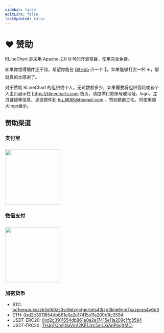 ```yaml
---
sidebar: false
editLink: false
lastUpdated: false
---
```


# ❤️ 赞助

KLineChart 是采用 Apache-2.0 许可的开源项目，使用完全免费。

如果你觉得插件还不错，希望你能在 [GitHub](https://github.com/liihuu/KLineChart) 点一个 🌟。如果能够打赏一杯 ☕️，那就真的太感谢了。

对于赞助 KLineChart 的组织或个人，无论数额多少，如果需要将组织官网或者个人主页展示在 https://klinecharts.com 首页，请提供付款账号或地址，logo，主页链接等信息，发送邮件到 hu_li888@foxmail.com 。赞助额前三名，将使用超大logo展示。

## 赞助渠道
### 支付宝
<img style="width:180px;margin-top:10px" src="/images/alipay_qr_code.png"/>

### 微信支付
<img style="width:180px;margin-top:10px" src="/images/wechat_pay_qr_code.png"/>

<!-- ## PayPal
+ [paypal](https://paypal.me/liihuu) -->

### 加密货币
+ BTC: [bc1qnwzukszzk5xfk0zs3sr8etzgctgnrtqts43jzp3khe6gm7xazprsp4y6n3]()
+ ETH: [0xd2c3911654db861e0a2e17415e11a209c1fc3594]()
+ USDT-ERC20: [0xd2c3911654db861e0a2e17415e11a209c1fc3594]()
+ USDT-TRC20: [THJpTQmFGaVm12KE1Jzc5mLXiApP6qXMCi]()